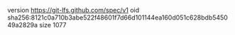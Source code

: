 version https://git-lfs.github.com/spec/v1
oid sha256:8121c0a710b3abe522f48601f7d66d101144ea160d051c628bdb545049a2829a
size 1077
